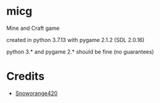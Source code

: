 # micg
Mine and Craft game


created in python 3.7.13
with pygame 2.1.2 (SDL 2.0.16)

python 3.* and pygame 2.* should be fine (no guarantees)

# Credits
- [Snoworange420](https://github.com/snoworange420)